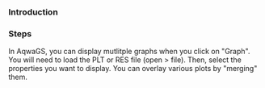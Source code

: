 ### Introduction

### Steps

In AqwaGS, you can display mutlitple graphs when you click on "Graph". You will need to load the PLT or RES file (open > file). Then, select the properties you want to display. You can overlay various plots by "merging" them.
